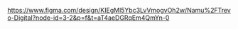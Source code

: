 https://www.figma.com/design/KIEgMl5Ybc3LvVmogvOh2w/Namu%2FTrevo-Digital?node-id=3-2&p=f&t=aT4aeDGRqEm4QmYn-0
